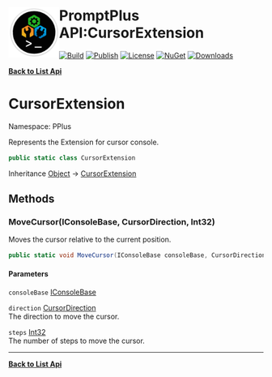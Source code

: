 # <img align="left" width="100" height="100" src="../images/icon.png">PromptPlus API:CursorExtension 

[![Build](https://github.com/FRACerqueira/PromptPlus/workflows/Build/badge.svg)](https://github.com/FRACerqueira/PromptPlus/actions/workflows/build.yml)
[![Publish](https://github.com/FRACerqueira/PromptPlus/actions/workflows/publish.yml/badge.svg)](https://github.com/FRACerqueira/PromptPlus/actions/workflows/publish.yml)
[![License](https://img.shields.io/github/license/FRACerqueira/PromptPlus)](https://github.com/FRACerqueira/PromptPlus/blob/master/LICENSE)
[![NuGet](https://img.shields.io/nuget/v/PromptPlus)](https://www.nuget.org/packages/PromptPlus/)
[![Downloads](https://img.shields.io/nuget/dt/PromptPlus)](https://www.nuget.org/packages/PromptPlus/)

[**Back to List Api**](./apis.md)

# CursorExtension

Namespace: PPlus

Represents the Extension for cursor console.

```csharp
public static class CursorExtension
```

Inheritance [Object](https://docs.microsoft.com/en-us/dotnet/api/system.object) → [CursorExtension](./pplus.cursorextension.md)

## Methods

### <a id="methods-movecursor"/>**MoveCursor(IConsoleBase, CursorDirection, Int32)**

Moves the cursor relative to the current position.

```csharp
public static void MoveCursor(IConsoleBase consoleBase, CursorDirection direction, int steps)
```

#### Parameters

`consoleBase` [IConsoleBase](./pplus.iconsolebase.md)<br>

`direction` [CursorDirection](./pplus.cursordirection.md)<br>
The direction to move the cursor.

`steps` [Int32](https://docs.microsoft.com/en-us/dotnet/api/system.int32)<br>
The number of steps to move the cursor.


- - -
[**Back to List Api**](./apis.md)
